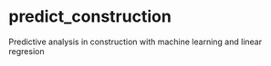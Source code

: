 # predict_construction
Predictive analysis in construction with machine learning and linear regresion

